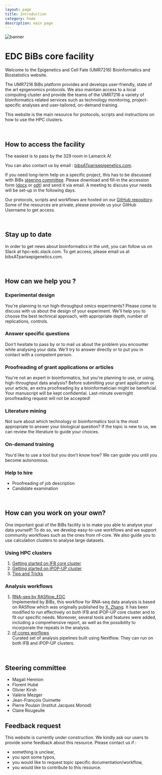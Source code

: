 ```yaml
---
layout: page
title: Introduction
category: home
description: main page
---
```


![banner](/bibs/images/banner.png)
# EDC BiBs core facility

Welcome to the Epigenetics and Cell Fate (UMR7216) Bioinformatics and Biostatistics website.

The UMR7216 BiBs platform provides and develops user-friendly, state of the art epigenomics protocols.  We also maintain access to a local computing cluster and provide the teams of the UMR7216 a variety of bioinformatics related services such as technology monitoring, project-specific analyses and user-tailored, on-demand training. 

This website is the main resource for protocols, scripts and instructions on how to use the HPC clusters.

<br/>

## How to access the facility

The easiest is to pass by the 329 room in Lamarck A! 

You can also contact us by email : [bibsATparisepigenetics.com](mailto:bibsATparisepigenetics.com).

If you need long-term help on a specific project, this has to be discussed with BiBs [steering committee](#steering-committee). Please download and fill-in the accession form ([docx](/bibs/documents/accession_plateforme.docx) or [odt](/bibs/documents/accession_plateforme.odt)) and send it via email. A meeting to discuss your needs will be set-up in the following days.

Our protocols, scripts and workflows are hosted on our [GitHub repository](https://github.com/parisepigenetics). Some of the resources are private, please provide us your GitHub Username to get access.


<br/>

## Stay up to date

In order to get news about bioinformatics in the unit, you can follow us on Slack at hpc-edc.slack.com. To get access, please email us at bibsATparisepigenetics.com.

<br/>

## How can we help you ?

### Experimental design
You're planning to run high-throughput omics experiments? Please come to discuss with us about the design of your experiment. We'll help you to choose the best technical approach, with appropriate depth, number of replications, controls. 

### Answer specific questions
Don't hesitate to pass by or to mail us about the problem you encounter while analysing your data. We'll try to answer directly or to put you in contact with a competent person. 

### Proofreading of grant applications or articles
You're not an expert in bioinformatics, but you're planning to use, or using, high-throughput data analysis? Before submitting your grant application or your article, an extra proofreading by a bioinformatician might be beneficial. Your manuscript will be kept confidential. Last-minute overnight proofreading request will not be accepted! 

### Literature mining
Not sure about which technology or bioinformatics tool is the most appropriate to answer your biological question? If the topic is new to us, we can review the literature to guide your choices. 

### On-demand training 
You'd like to use a tool but you don't know how? We can guide you until you become autonomous. 

### Help to hire
- Proofreading of job description
- Candidate examination

<br/>

## How can you work on your own? 

One important goal of the BiBs facility is to make you able to analyse your data yourself! To do so, we develop easy-to-use workflows and we support community workflows such as the ones from nf-core. We also guide you to use calculation clusters to analyse large datasets. 

### Using HPC clusters
1. [Getting started on IFB core cluster](/bibs/cluster/ifb/#/cluster)
2. [Getting started on iPOP-UP cluster](/bibs/cluster/ipopup/#/cluster)
3. [Tips and Tricks](/bibs/cluster/tips/#/cluster)

### Analysis workflows
  1. [RNA-seq by RASflow_EDC](/bibs/analysis/rasflow_edc/#/analysis)  
  Implemented by BiBs, this workflow for RNA-seq data analysis is based on RASflow which was originally published by [X. Zhang](https://bmcbioinformatics.biomedcentral.com/articles/10.1186/s12859-020-3433-x). It has been modified to run effectively on both IFB and iPOP-UP core cluster and to fit our specific needs. Moreover, several tools and features were added, including a comprehensive report, as well as the possibility to incorporate the repeats in the analysis. 
  2. [nf-cores worflows](/bibs/analysis/nf-cores/#/analysis)  
  Curated set of analysis pipelines built using Nextflow. They can run on both IFB and iPOP-UP clusters. 


<br/>

## Steering committee

- Magali Hennion
- Florent Hubé
- Olivier Kirsh
- Valérie Mezger
- Jean-François Ouimette
- Pierre Poulain (Institut Jacques Monod)
- Claire Rougeulle

## Feedback request

This website is currently under construction. We kindly ask our users to provide some feedback about this resource. Please contact us if :

- something is unclear, 
- you spot some typos,
- you would like to request topic specific documentation/workflow,
- you would like to contribute to this resource. 
